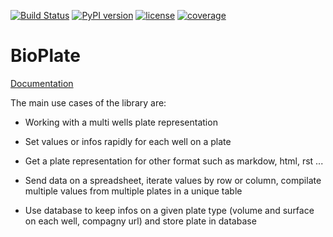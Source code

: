 [![Build Status](https://travis-ci.org/Hatoris/BioPlate.svg?branch=master)](https://travis-ci.org/Hatoris/BioPlate)
[![PyPI version](https://badge.fury.io/py/BioPlate.svg)](https://badge.fury.io/py/BioPlate)
[![license](https://img.shields.io/github/license/mashape/apistatus.svg)](https://github.com/Hatoris/BioPlate/blob/master/LICENCE.md)
[![coverage](https://codecov.io/gh/Hatoris/BioPlate/branch/master/graph/badge.svg)](https://codecov.io/gh/Hatoris/BioPlate)

BioPlate
==========

[Documentation](https://hatoris.github.io/BioPlate/html/index.html)

The main use cases of the library are:

* Working with a multi wells plate representation

* Set values or infos rapidly for each well on a plate

* Get a plate representation for other format such as markdow, html, rst ...

* Send data on a spreadsheet, iterate values by row or column, compilate multiple values from multiple plates in a unique table

* Use database to keep infos on a given plate type (volume and surface on each well, compagny url) and store plate in database

